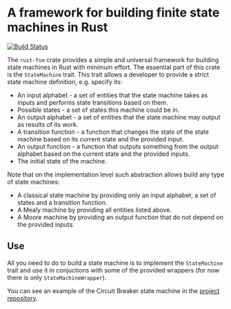 # A framework for building finite state machines in Rust

[![Build Status][build-badge]][build-link]

The `rust-fsm` crate provides a simple and universal framework for building
state machines in Rust with minimum effort. The essential part of this crate
is the `StateMachine` trait. This trait allows a developer to provide a
strict state machine definition, e.g. specify its:

* An input alphabet - a set of entities that the state machine takes as
  inputs and performs state transitions based on them.
* Possible states - a set of states this machine could be in.
* An output alphabet - a set of entities that the state machine may output
  as results of its work.
* A transition function - a function that changes the state of the state
  machine based on its current state and the provided input.
* An output function - a function that outputs something from the output
  alphabet based on the current state and the provided inputs.
* The initial state of the machine.

Note that on the implementation level such abstraction allows build any type
of state machines:

* A classical state machine by providing only an input alphabet, a set of
  states and a transition function.
* A Mealy machine by providing all entities listed above.
* A Moore machine by providing an output function that do not depend on the
  provided inputs.

## Use

All you need to do to build a state machine is to implement the
`StateMachine` trait and use it in conjuctions with some of the provided
wrappers (for now there is only `StateMachineWrapper`).

You can see an example of the Circuit Breaker state machine in the
[project repository][repo].

[repo]: https://github.com/eugene-babichenko/rust-fsm/blob/master/examples/circuit_breaker.rs
[build-badge]: https://travis-ci.org/eugene-babichenko/rust-fsm.svg?branch=master
[build-link]: https://travis-ci.org/eugene-babichenko/rust-fsm

